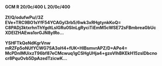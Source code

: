#### GCM R 20/0c/400 L 20/0c/400
**Zf/Q/odufwPu//3Z**<br/>**EVe+TRC9BO1sYfF54YCAGyl3rb5/6wk3xRHgtynkKoQ=**<br/>**C8PADj3ktxrhnThYgdtLslGRu0SlnLgRyciTiEmM5cWSE72sFBmbreaGbUcXDEIZHAEwa1orGJN8ylRo...**<br/><br/>
**YSHFTkQeNdKgrVnw**<br/>**mRZFp5oNUfYCWG7SA3oH4+fUK+HlBsmvrAPZ/D+APe4=**<br/>**McPDnlMUixzT96bf87eCMcwuq1gCSHgUHja4+gzoVlhBKEkH15zsIDbcnocr8PquOvb5DpAzedTzicwK...**